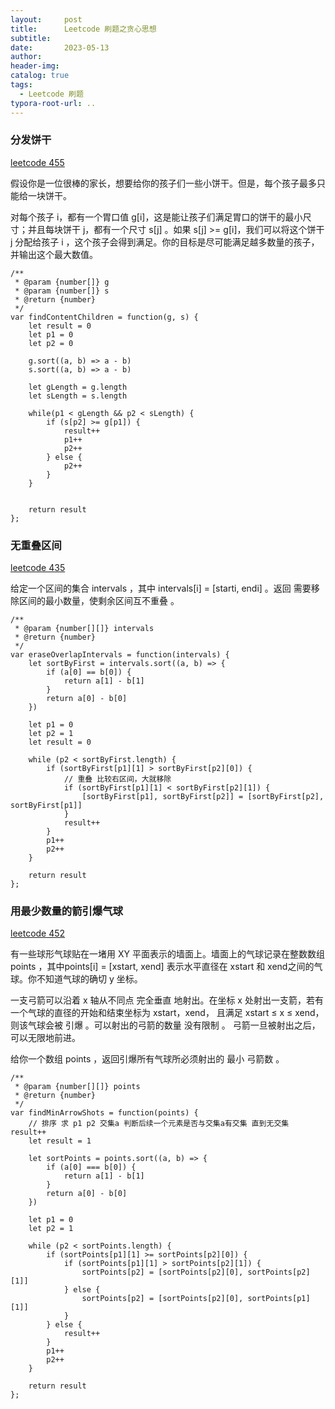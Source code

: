 ```yaml
---
layout:     post
title:      Leetcode 刷题之贪心思想
subtitle:  
date:       2023-05-13
author:     
header-img: 
catalog: true
tags:
  - Leetcode 刷题
typora-root-url: ..
---
```


### 分发饼干

[leetcode 455](https://leetcode.cn/problems/assign-cookies/description/)

假设你是一位很棒的家长，想要给你的孩子们一些小饼干。但是，每个孩子最多只能给一块饼干。

对每个孩子 i，都有一个胃口值 g[i]，这是能让孩子们满足胃口的饼干的最小尺寸；并且每块饼干 j，都有一个尺寸 s[j] 。如果 s[j] >= g[i]，我们可以将这个饼干 j 分配给孩子 i ，这个孩子会得到满足。你的目标是尽可能满足越多数量的孩子，并输出这个最大数值。

```
/**
 * @param {number[]} g
 * @param {number[]} s
 * @return {number}
 */
var findContentChildren = function(g, s) {
    let result = 0
    let p1 = 0
    let p2 = 0

    g.sort((a, b) => a - b)
    s.sort((a, b) => a - b)

    let gLength = g.length
    let sLength = s.length

    while(p1 < gLength && p2 < sLength) {
        if (s[p2] >= g[p1]) {
            result++
            p1++
            p2++
        } else {
            p2++
        }
    }
 

    return result
};
```

### 无重叠区间

[leetcode 435](https://leetcode.cn/problems/non-overlapping-intervals/description/)

给定一个区间的集合 intervals ，其中 intervals[i] = [starti, endi] 。返回 需要移除区间的最小数量，使剩余区间互不重叠 。

```
/**
 * @param {number[][]} intervals
 * @return {number}
 */
var eraseOverlapIntervals = function(intervals) {
    let sortByFirst = intervals.sort((a, b) => {
        if (a[0] == b[0]) {
            return a[1] - b[1]
        }
        return a[0] - b[0]
    })

    let p1 = 0
    let p2 = 1
    let result = 0

    while (p2 < sortByFirst.length) {
        if (sortByFirst[p1][1] > sortByFirst[p2][0]) {
            // 重叠 比较右区间，大就移除
            if (sortByFirst[p1][1] < sortByFirst[p2][1]) {
                [sortByFirst[p1], sortByFirst[p2]] = [sortByFirst[p2], sortByFirst[p1]]
            }
            result++
        }
        p1++
        p2++
    }

    return result
};
```

### 用最少数量的箭引爆气球

[leetcode 452](https://leetcode.cn/problems/minimum-number-of-arrows-to-burst-balloons/description/)

有一些球形气球贴在一堵用 XY 平面表示的墙面上。墙面上的气球记录在整数数组 points ，其中points[i] = [xstart, xend] 表示水平直径在 xstart 和 xend之间的气球。你不知道气球的确切 y 坐标。

一支弓箭可以沿着 x 轴从不同点 完全垂直 地射出。在坐标 x 处射出一支箭，若有一个气球的直径的开始和结束坐标为 xstart，xend， 且满足  xstart ≤ x ≤ xend，则该气球会被 引爆 。可以射出的弓箭的数量 没有限制 。 弓箭一旦被射出之后，可以无限地前进。

给你一个数组 points ，返回引爆所有气球所必须射出的 最小 弓箭数 。

```
/**
 * @param {number[][]} points
 * @return {number}
 */
var findMinArrowShots = function(points) {
    // 排序 求 p1 p2 交集a 判断后续一个元素是否与交集a有交集 直到无交集 result++
    let result = 1

    let sortPoints = points.sort((a, b) => {
        if (a[0] === b[0]) {
            return a[1] - b[1]
        }
        return a[0] - b[0]
    })

    let p1 = 0
    let p2 = 1

    while (p2 < sortPoints.length) {
        if (sortPoints[p1][1] >= sortPoints[p2][0]) {
            if (sortPoints[p1][1] > sortPoints[p2][1]) {
                sortPoints[p2] = [sortPoints[p2][0], sortPoints[p2][1]]
            } else {
                sortPoints[p2] = [sortPoints[p2][0], sortPoints[p1][1]]
            }
        } else {
            result++
        }
        p1++
        p2++
    }

    return result
};
```
